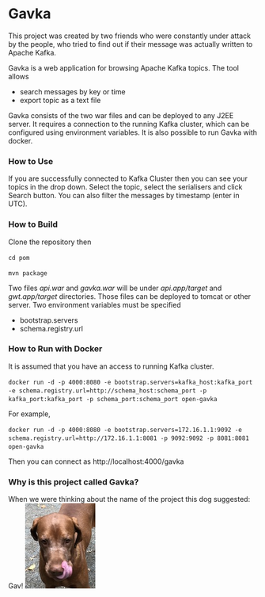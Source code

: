 # Gavka #

This project was created by two friends who were constantly under attack by the people, who tried to find out if their message was actually written to Apache Kafka.

Gavka is a web application for browsing Apache Kafka topics. The tool allows
  * search messages by key or time
  * export topic as a text file
  
Gavka consists of the two war files and can be deployed to any J2EE server. It requires a connection to the running Kafka cluster, which can be configured using environment variables. It is also possible to run Gavka with docker.

### How to Use ###

If you are successfully connected to Kafka Cluster then you can see your topics in the drop down.  Select the topic, select the serialisers and click Search button. You can also filter the messages by timestamp (enter in UTC).

### How to Build ###

Clone the repository then

`cd pom`

`mvn package`

Two files *api.war* and *gavka.war* will be under _api.app/target_ and _gwt.app/target_ directories. Those files can be deployed to tomcat or other server. Two environment variables must be specified

* bootstrap.servers
* schema.registry.url

### How to Run with Docker ###

It is assumed that you have an access to running Kafka cluster.

`docker run -d -p 4000:8080 -e bootstrap.servers=kafka_host:kafka_port -e schema.registry.url=http://schema_host:schema_port -p kafka_port:kafka_port -p schema_port:schema_port open-gavka`

For example,

`docker run -d -p 4000:8080 -e bootstrap.servers=172.16.1.1:9092 -e schema.registry.url=http://172.16.1.1:8081 -p 9092:9092 -p 8081:8081 open-gavka`

Then you can connect as http://localhost:4000/gavka

### Why is this project called Gavka? ###

When we were thinking about the name of the project this dog suggested: Gav! ![artie](images/artie.JPG)

